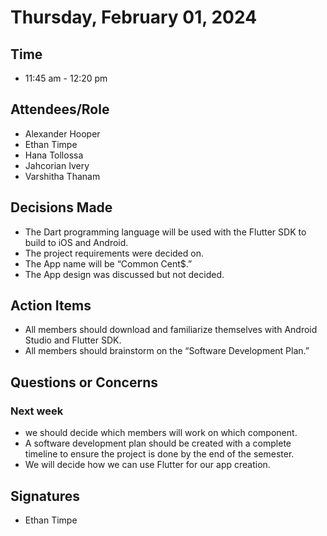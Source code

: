 # Thursday, February 01, 2024
## Time
- 11:45 am - 12:20 pm
## Attendees/Role
- Alexander Hooper
- Ethan Timpe
- Hana Tollossa
- Jahcorian Ivery
- Varshitha Thanam
## Decisions Made
- The Dart programming language will be used with the Flutter SDK to build to iOS and Android.
- The project requirements were decided on.
- The App name will be “Common Cent$.”
- The App design was discussed but not decided.

## Action Items
- All members should download and familiarize themselves with Android Studio and Flutter SDK.
- All members should brainstorm on the “Software Development Plan.”
## Questions or Concerns
### Next week
- we should decide which members will work on which component.
- A software development plan should be created with a complete timeline to ensure the project is done by the end of the semester.
- We will decide how we can use Flutter for our app creation.

## Signatures
- Ethan Timpe
